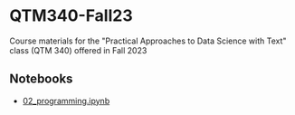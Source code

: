 # QTM340-Fall23
Course materials for the "Practical Approaches to Data Science with Text" class (QTM 340) offered in Fall 2023 

## Notebooks

* [02_programming.ipynb](https://colab.research.google.com/drive/198zJaHRdn0itKhBKf4nBCoWrqU5AaO6q?usp=sharing)

